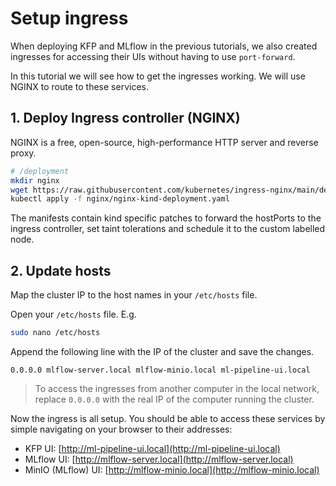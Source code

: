 # Setup ingress

When deploying KFP and MLflow in the previous tutorials, we also created ingresses for
accessing their UIs without having to use `port-forward`.

In this tutorial we will see how to get the ingresses working. We will use NGINX to
route to these services.

## 1. Deploy Ingress controller (NGINX)

NGINX is a free, open-source, high-performance HTTP server and reverse proxy.

```bash
# /deployment
mkdir nginx
wget https://raw.githubusercontent.com/kubernetes/ingress-nginx/main/deploy/static/provider/kind/deploy.yaml -O nginx/nginx-kind-deployment.yaml
kubectl apply -f nginx/nginx-kind-deployment.yaml
```

The manifests contain kind specific patches to forward the hostPorts to the ingress
controller, set taint tolerations and schedule it to the custom labelled node.

## 2. Update hosts

Map the cluster IP to the host names in your `/etc/hosts` file.

Open your `/etc/hosts` file. E.g.
```bash
sudo nano /etc/hosts
```

Append the following line with the IP of the cluster and save the changes.

```
0.0.0.0 mlflow-server.local mlflow-minio.local ml-pipeline-ui.local
```

> To access the ingresses from another computer in the local network, replace `0.0.0.0`
> with the real IP of the computer running the cluster. 

Now the ingress is all setup. You should be able to access these services by simple
navigating on your browser to their addresses:

- KFP UI: [http://ml-pipeline-ui.local](http://ml-pipeline-ui.local)
- MLflow UI: [http://mlflow-server.local](http://mlflow-server.local)
- MinIO (MLflow) UI: [http://mlflow-minio.local](http://mlflow-minio.local)
